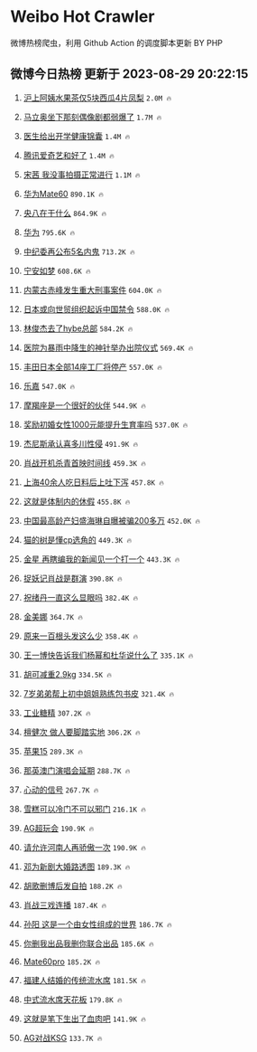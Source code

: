 # Weibo Hot Crawler 



微博热榜爬虫，利用 Github Action 的调度脚本更新 BY PHP 


## 微博今日热榜 更新于 2023-08-29 20:22:15 
1. [沪上阿姨水果茶仅5块西瓜4片凤梨](https://s.weibo.com/weibo?q=%23%E6%B2%AA%E4%B8%8A%E9%98%BF%E5%A7%A8%E6%B0%B4%E6%9E%9C%E8%8C%B6%E4%BB%855%E5%9D%97%E8%A5%BF%E7%93%9C4%E7%89%87%E5%87%A4%E6%A2%A8%23&t=31&band_rank=1&Refer=top) `2.0M 🔥` 

1. [马立奥坐下那刻偶像剧都弱爆了](https://s.weibo.com/weibo?q=%E9%A9%AC%E7%AB%8B%E5%A5%A5%E5%9D%90%E4%B8%8B%E9%82%A3%E5%88%BB%E5%81%B6%E5%83%8F%E5%89%A7%E9%83%BD%E5%BC%B1%E7%88%86%E4%BA%86&t=31&band_rank=2&Refer=top) `1.7M 🔥` 

1. [医生给出开学健康锦囊](https://s.weibo.com/weibo?q=%23%E5%8C%BB%E7%94%9F%E7%BB%99%E5%87%BA%E5%BC%80%E5%AD%A6%E5%81%A5%E5%BA%B7%E9%94%A6%E5%9B%8A%23&t=31&band_rank=3&Refer=top) `1.4M 🔥` 

1. [腾讯爱奇艺和好了](https://s.weibo.com/weibo?q=%23%E8%85%BE%E8%AE%AF%E7%88%B1%E5%A5%87%E8%89%BA%E5%92%8C%E5%A5%BD%E4%BA%86%23&t=31&band_rank=4&Refer=top) `1.4M 🔥` 

1. [宋茜 我没事拍摄正常进行](https://s.weibo.com/weibo?q=%E5%AE%8B%E8%8C%9C%20%E6%88%91%E6%B2%A1%E4%BA%8B%E6%8B%8D%E6%91%84%E6%AD%A3%E5%B8%B8%E8%BF%9B%E8%A1%8C&t=31&band_rank=5&Refer=top) `1.1M 🔥` 

1. [华为Mate60](https://s.weibo.com/weibo?q=%E5%8D%8E%E4%B8%BAMate60&t=31&band_rank=6&Refer=top) `890.1K 🔥` 

1. [央八在干什么](https://s.weibo.com/weibo?q=%23%E5%A4%AE%E5%85%AB%E5%9C%A8%E5%B9%B2%E4%BB%80%E4%B9%88%23&t=31&band_rank=7&Refer=top) `864.9K 🔥` 

1. [华为](https://s.weibo.com/weibo?q=%E5%8D%8E%E4%B8%BA&t=31&band_rank=8&Refer=top) `795.6K 🔥` 

1. [中纪委再公布5名内鬼](https://s.weibo.com/weibo?q=%23%E4%B8%AD%E7%BA%AA%E5%A7%94%E5%86%8D%E5%85%AC%E5%B8%835%E5%90%8D%E5%86%85%E9%AC%BC%23&t=31&band_rank=9&Refer=top) `713.2K 🔥` 

1. [宁安如梦](https://s.weibo.com/weibo?q=%E5%AE%81%E5%AE%89%E5%A6%82%E6%A2%A6&t=31&band_rank=10&Refer=top) `608.6K 🔥` 

1. [内蒙古赤峰发生重大刑事案件](https://s.weibo.com/weibo?q=%23%E5%86%85%E8%92%99%E5%8F%A4%E8%B5%A4%E5%B3%B0%E5%8F%91%E7%94%9F%E9%87%8D%E5%A4%A7%E5%88%91%E4%BA%8B%E6%A1%88%E4%BB%B6%23&t=31&band_rank=11&Refer=top) `604.0K 🔥` 

1. [日本或向世贸组织起诉中国禁令](https://s.weibo.com/weibo?q=%23%E6%97%A5%E6%9C%AC%E6%88%96%E5%90%91%E4%B8%96%E8%B4%B8%E7%BB%84%E7%BB%87%E8%B5%B7%E8%AF%89%E4%B8%AD%E5%9B%BD%E7%A6%81%E4%BB%A4%23&t=31&band_rank=12&Refer=top) `588.0K 🔥` 

1. [林俊杰去了hybe总部](https://s.weibo.com/weibo?q=%23%E6%9E%97%E4%BF%8A%E6%9D%B0%E5%8E%BB%E4%BA%86hybe%E6%80%BB%E9%83%A8%23&t=31&band_rank=13&Refer=top) `584.2K 🔥` 

1. [医院为暴雨中降生的神针举办出院仪式](https://s.weibo.com/weibo?q=%23%E5%8C%BB%E9%99%A2%E4%B8%BA%E6%9A%B4%E9%9B%A8%E4%B8%AD%E9%99%8D%E7%94%9F%E7%9A%84%E7%A5%9E%E9%92%88%E4%B8%BE%E5%8A%9E%E5%87%BA%E9%99%A2%E4%BB%AA%E5%BC%8F%23&t=31&band_rank=14&Refer=top) `569.4K 🔥` 

1. [丰田日本全部14座工厂将停产](https://s.weibo.com/weibo?q=%23%E4%B8%B0%E7%94%B0%E6%97%A5%E6%9C%AC%E5%85%A8%E9%83%A814%E5%BA%A7%E5%B7%A5%E5%8E%82%E5%B0%86%E5%81%9C%E4%BA%A7%23&t=31&band_rank=15&Refer=top) `557.0K 🔥` 

1. [乐嘉](https://s.weibo.com/weibo?q=%E4%B9%90%E5%98%89&t=31&band_rank=16&Refer=top) `547.0K 🔥` 

1. [摩羯座是一个很好的伙伴](https://s.weibo.com/weibo?q=%E6%91%A9%E7%BE%AF%E5%BA%A7%E6%98%AF%E4%B8%80%E4%B8%AA%E5%BE%88%E5%A5%BD%E7%9A%84%E4%BC%99%E4%BC%B4&t=31&band_rank=17&Refer=top) `544.9K 🔥` 

1. [奖励初婚女性1000元能提升生育率吗](https://s.weibo.com/weibo?q=%23%E5%A5%96%E5%8A%B1%E5%88%9D%E5%A9%9A%E5%A5%B3%E6%80%A71000%E5%85%83%E8%83%BD%E6%8F%90%E5%8D%87%E7%94%9F%E8%82%B2%E7%8E%87%E5%90%97%23&t=31&band_rank=18&Refer=top) `537.0K 🔥` 

1. [杰尼斯承认喜多川性侵](https://s.weibo.com/weibo?q=%23%E6%9D%B0%E5%B0%BC%E6%96%AF%E6%89%BF%E8%AE%A4%E5%96%9C%E5%A4%9A%E5%B7%9D%E6%80%A7%E4%BE%B5%23&t=31&band_rank=19&Refer=top) `491.9K 🔥` 

1. [肖战开机杀青首映时间线](https://s.weibo.com/weibo?q=%23%E8%82%96%E6%88%98%E5%BC%80%E6%9C%BA%E6%9D%80%E9%9D%92%E9%A6%96%E6%98%A0%E6%97%B6%E9%97%B4%E7%BA%BF%23&t=31&band_rank=20&Refer=top) `459.3K 🔥` 

1. [上海40余人吃日料后上吐下泻](https://s.weibo.com/weibo?q=%23%E4%B8%8A%E6%B5%B740%E4%BD%99%E4%BA%BA%E5%90%83%E6%97%A5%E6%96%99%E5%90%8E%E4%B8%8A%E5%90%90%E4%B8%8B%E6%B3%BB%23&t=31&band_rank=21&Refer=top) `457.8K 🔥` 

1. [这就是体制内的休假](https://s.weibo.com/weibo?q=%E8%BF%99%E5%B0%B1%E6%98%AF%E4%BD%93%E5%88%B6%E5%86%85%E7%9A%84%E4%BC%91%E5%81%87&t=31&band_rank=22&Refer=top) `455.8K 🔥` 

1. [中国最高龄产妇盛海琳自曝被骗200多万](https://s.weibo.com/weibo?q=%23%E4%B8%AD%E5%9B%BD%E6%9C%80%E9%AB%98%E9%BE%84%E4%BA%A7%E5%A6%87%E7%9B%9B%E6%B5%B7%E7%90%B3%E8%87%AA%E6%9B%9D%E8%A2%AB%E9%AA%97200%E5%A4%9A%E4%B8%87%23&t=31&band_rank=23&Refer=top) `452.0K 🔥` 

1. [猫的树是懂cp选角的](https://s.weibo.com/weibo?q=%23%E7%8C%AB%E7%9A%84%E6%A0%91%E6%98%AF%E6%87%82cp%E9%80%89%E8%A7%92%E7%9A%84%23&t=31&band_rank=24&Refer=top) `449.3K 🔥` 

1. [金星 再瞎编我的新闻见一个打一个](https://s.weibo.com/weibo?q=%E9%87%91%E6%98%9F%20%E5%86%8D%E7%9E%8E%E7%BC%96%E6%88%91%E7%9A%84%E6%96%B0%E9%97%BB%E8%A7%81%E4%B8%80%E4%B8%AA%E6%89%93%E4%B8%80%E4%B8%AA&t=31&band_rank=25&Refer=top) `443.3K 🔥` 

1. [捉妖记肖战是群演](https://s.weibo.com/weibo?q=%23%E6%8D%89%E5%A6%96%E8%AE%B0%E8%82%96%E6%88%98%E6%98%AF%E7%BE%A4%E6%BC%94%23&t=31&band_rank=26&Refer=top) `390.8K 🔥` 

1. [祝绪丹一直这么显眼吗](https://s.weibo.com/weibo?q=%23%E7%A5%9D%E7%BB%AA%E4%B8%B9%E4%B8%80%E7%9B%B4%E8%BF%99%E4%B9%88%E6%98%BE%E7%9C%BC%E5%90%97%23&t=31&band_rank=27&Refer=top) `382.4K 🔥` 

1. [金美娜](https://s.weibo.com/weibo?q=%E9%87%91%E7%BE%8E%E5%A8%9C&t=31&band_rank=28&Refer=top) `364.7K 🔥` 

1. [原来一百根头发这么少](https://s.weibo.com/weibo?q=%23%E5%8E%9F%E6%9D%A5%E4%B8%80%E7%99%BE%E6%A0%B9%E5%A4%B4%E5%8F%91%E8%BF%99%E4%B9%88%E5%B0%91%23&t=31&band_rank=29&Refer=top) `358.4K 🔥` 

1. [王一博快告诉我们杨幂和杜华说什么了](https://s.weibo.com/weibo?q=%23%E7%8E%8B%E4%B8%80%E5%8D%9A%E5%BF%AB%E5%91%8A%E8%AF%89%E6%88%91%E4%BB%AC%E6%9D%A8%E5%B9%82%E5%92%8C%E6%9D%9C%E5%8D%8E%E8%AF%B4%E4%BB%80%E4%B9%88%E4%BA%86%23&t=31&band_rank=30&Refer=top) `335.1K 🔥` 

1. [胡可减重2.9kg](https://s.weibo.com/weibo?q=%23%E8%83%A1%E5%8F%AF%E5%87%8F%E9%87%8D2.9kg%23&t=31&band_rank=31&Refer=top) `334.5K 🔥` 

1. [7岁弟弟帮上初中姐姐熟练包书皮](https://s.weibo.com/weibo?q=%237%E5%B2%81%E5%BC%9F%E5%BC%9F%E5%B8%AE%E4%B8%8A%E5%88%9D%E4%B8%AD%E5%A7%90%E5%A7%90%E7%86%9F%E7%BB%83%E5%8C%85%E4%B9%A6%E7%9A%AE%23&t=31&band_rank=32&Refer=top) `321.4K 🔥` 

1. [工业糖精](https://s.weibo.com/weibo?q=%E5%B7%A5%E4%B8%9A%E7%B3%96%E7%B2%BE&t=31&band_rank=33&Refer=top) `307.2K 🔥` 

1. [檀健次 做人要脚踏实地](https://s.weibo.com/weibo?q=%E6%AA%80%E5%81%A5%E6%AC%A1%20%E5%81%9A%E4%BA%BA%E8%A6%81%E8%84%9A%E8%B8%8F%E5%AE%9E%E5%9C%B0&t=31&band_rank=34&Refer=top) `306.2K 🔥` 

1. [苹果15](https://s.weibo.com/weibo?q=%E8%8B%B9%E6%9E%9C15&t=31&band_rank=35&Refer=top) `289.3K 🔥` 

1. [那英澳门演唱会延期](https://s.weibo.com/weibo?q=%E9%82%A3%E8%8B%B1%E6%BE%B3%E9%97%A8%E6%BC%94%E5%94%B1%E4%BC%9A%E5%BB%B6%E6%9C%9F&t=31&band_rank=36&Refer=top) `288.7K 🔥` 

1. [心动的信号](https://s.weibo.com/weibo?q=%E5%BF%83%E5%8A%A8%E7%9A%84%E4%BF%A1%E5%8F%B7&t=31&band_rank=37&Refer=top) `267.7K 🔥` 

1. [雪糕可以冷门不可以邪门](https://s.weibo.com/weibo?q=%23%E9%9B%AA%E7%B3%95%E5%8F%AF%E4%BB%A5%E5%86%B7%E9%97%A8%E4%B8%8D%E5%8F%AF%E4%BB%A5%E9%82%AA%E9%97%A8%23&t=31&band_rank=38&Refer=top) `216.1K 🔥` 

1. [AG超玩会](https://s.weibo.com/weibo?q=AG%E8%B6%85%E7%8E%A9%E4%BC%9A&t=31&band_rank=39&Refer=top) `190.9K 🔥` 

1. [请允许河南人再骄傲一次](https://s.weibo.com/weibo?q=%23%E8%AF%B7%E5%85%81%E8%AE%B8%E6%B2%B3%E5%8D%97%E4%BA%BA%E5%86%8D%E9%AA%84%E5%82%B2%E4%B8%80%E6%AC%A1%23&t=31&band_rank=40&Refer=top) `190.9K 🔥` 

1. [邓为新剧大婚路透图](https://s.weibo.com/weibo?q=%23%E9%82%93%E4%B8%BA%E6%96%B0%E5%89%A7%E5%A4%A7%E5%A9%9A%E8%B7%AF%E9%80%8F%E5%9B%BE%23&t=31&band_rank=41&Refer=top) `189.3K 🔥` 

1. [胡歌删博后发自拍](https://s.weibo.com/weibo?q=%E8%83%A1%E6%AD%8C%E5%88%A0%E5%8D%9A%E5%90%8E%E5%8F%91%E8%87%AA%E6%8B%8D&t=31&band_rank=42&Refer=top) `188.2K 🔥` 

1. [肖战三戏连播](https://s.weibo.com/weibo?q=%23%E8%82%96%E6%88%98%E4%B8%89%E6%88%8F%E8%BF%9E%E6%92%AD%23&t=31&band_rank=43&Refer=top) `187.4K 🔥` 

1. [孙阳 这是一个由女性组成的世界](https://s.weibo.com/weibo?q=%E5%AD%99%E9%98%B3%20%E8%BF%99%E6%98%AF%E4%B8%80%E4%B8%AA%E7%94%B1%E5%A5%B3%E6%80%A7%E7%BB%84%E6%88%90%E7%9A%84%E4%B8%96%E7%95%8C&t=31&band_rank=44&Refer=top) `186.7K 🔥` 

1. [你删我出品我删你联合出品](https://s.weibo.com/weibo?q=%23%E4%BD%A0%E5%88%A0%E6%88%91%E5%87%BA%E5%93%81%E6%88%91%E5%88%A0%E4%BD%A0%E8%81%94%E5%90%88%E5%87%BA%E5%93%81%23&t=31&band_rank=45&Refer=top) `185.6K 🔥` 

1. [Mate60pro](https://s.weibo.com/weibo?q=Mate60pro&t=31&band_rank=46&Refer=top) `185.2K 🔥` 

1. [福建人结婚的传统流水席](https://s.weibo.com/weibo?q=%E7%A6%8F%E5%BB%BA%E4%BA%BA%E7%BB%93%E5%A9%9A%E7%9A%84%E4%BC%A0%E7%BB%9F%E6%B5%81%E6%B0%B4%E5%B8%AD&t=31&band_rank=47&Refer=top) `181.5K 🔥` 

1. [中式流水席天花板](https://s.weibo.com/weibo?q=%23%E4%B8%AD%E5%BC%8F%E6%B5%81%E6%B0%B4%E5%B8%AD%E5%A4%A9%E8%8A%B1%E6%9D%BF%23&t=31&band_rank=48&Refer=top) `179.8K 🔥` 

1. [这就是笔下生出了血肉吧](https://s.weibo.com/weibo?q=%E8%BF%99%E5%B0%B1%E6%98%AF%E7%AC%94%E4%B8%8B%E7%94%9F%E5%87%BA%E4%BA%86%E8%A1%80%E8%82%89%E5%90%A7&t=31&band_rank=49&Refer=top) `141.9K 🔥` 

1. [AG对战KSG](https://s.weibo.com/weibo?q=%23AG%E5%AF%B9%E6%88%98KSG%23&t=31&band_rank=50&Refer=top) `133.7K 🔥` 

